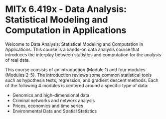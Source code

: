 # MITx 6.419x - Data Analysis: Statistical Modeling and Computation in Applications

Welcome to Data Analysis: Statistical Modeling and Computation in Applications.
This course is a hands-on data analysis course that introduces the interplay between statistics and computation for the analysis of real data.

This course consists of an introduction (Module 1) and four modules (Modules 2-5). The introduction reviews some common statistical tools such as hypothesis tests, regression, and gradient descent methods. Each of the following 4 modules is centered around a specific type of data:

- Genomics and high-dimensional data
- Criminal networks and network analysis
- Prices, economics and time series
- Environmental Data and Spatial Statistics
